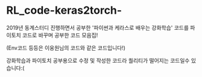 # RL_code-keras2torch-
2019년 동계스터디 진행하면서 공부한 '파이썬과 케라스로 배우는 강화학습' 코드를 파이토치 코드로 바꾸며 공부한 코드 모음집! 

(Env코드 등등은 이웅원님의 코드와 같은 코드입니다!)

강화학습과 파이토치 공부용으로 수정 및 작성한 코드라 퀄리티가 떨어지는 코드일수 있습니다:(

